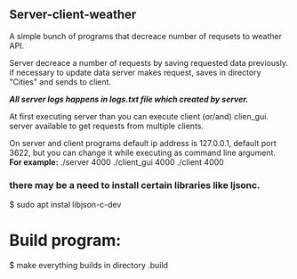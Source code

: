 ## Server-client-weather

A simple bunch of programs that decreace number of requsets to weather API.

Server decreace a number of requests by saving requested data previously.
if necessary to update data server makes request, saves in directory "Cities" and sends to client.

***All server logs happens in logs.txt file which created by server.***

At first executing server than you can execute client (or/and) clien_gui.
server available to get requests from multiple clients.

On server and client programs default ip address is 127.0.0.1, default port 3622,
but you can change it while executing as command line argument.
**For example:**
  ./server 4000
  ./client_gui 4000
  ./client 4000
 
 ### there may be a need to install certain libraries like ljsonc.
$ sudo apt instal libjson-c-dev 
# Build program:

$ make
 everything builds in directory .build
